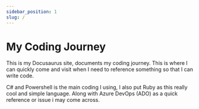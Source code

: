 ```yaml
---
sidebar_position: 1
slug: /
---
```


# My Coding Journey

This is my Docusaurus site, documents my coding journey. This is where I can quickly come and visit when I need to reference something so that I can write code.

C# and Powershell is the main coding I using, I also put Ruby as this really cool and simple language. Along with Azure DevOps (ADO) as a quick reference or issue i may come across. 
